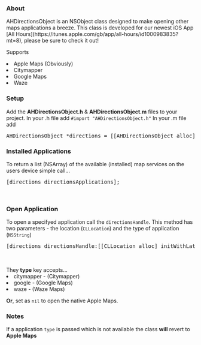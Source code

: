 <h3>About</h3>
AHDirectionsObject is an NSObject class designed to make opening other maps applications a breeze. This class is developed for our newest iOS App [All Hours](https://itunes.apple.com/gb/app/all-hours/id1000983835?mt=8), please be sure to check it out!


Supports
<li>Apple Maps (Obviously)<l1>
<li>Citymapper<l1>
<li>Google Maps<l1>
<li>Waze<l1>

<h3>Setup</h3>
Add the <strong>AHDirectionsObject.h</strong> & <strong>AHDirectionsObject.m</strong> files to your project.
In your .h file add <code>#import "AHDirectionsObject.h"</code>
In your .m file add 
<pre>
AHDirectionsObject *directions = [[AHDirectionsObject alloc] init];
</pre>

<h3>Installed Applications</h3>
To return a list (NSArray) of the available (installed) map services on the users device simple call...
<pre>
[directions directionsApplications];
</pre>
<br/>

<h3>Open Application</h3>
To open a specifyed application call the <code>directionsHandle</code>. This method has two parameters - the location (<code>CLLocation</code>) and the type of application (<code>NSString</code>)<br>
<pre>
[directions directionsHandle:[[CLLocation alloc] initWithLatitude:YOUR_LATITUDE_FLOAT longitude:YOUR_LONGITUDE_FLOAT] type:@"citymapper"];

</pre>
<br/>
They <strong>type</strong> key accepts...
<li>citymapper - (Citymapper)<l1>
<li>google - (Google Maps)<l1>
<li>waze - (Waze Maps)<l1>
<p>
<strong>Or</strong>, set as <code>nil</code> to open the native Apple Maps.

<br/>
<h3>Notes</h3>
If a application <code>type</code> is passed which is not available the class <strong>will</strong> revert to <strong>Apple Maps</strong>



